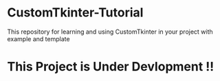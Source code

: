 # CustomTkinter-Tutorial
This repository for learning and using CustomTkinter in your project with example and template

<h1>
  This Project is Under Devlopment ‼️
</h1>
